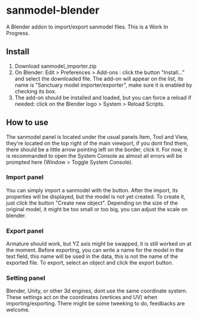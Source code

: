 # sanmodel-blender
A Blender addon to import/export sanmodel files. This is a Work In Progress. 

## Install
1. Download sanmodel_importer.zip
2. On Blender: Edit > Preferences > Add-ons : click the button "Install..." and select the downloaded file. The add-on will appear on the list, its name is "Sanctuary model importer/exporter", make sure it is enabled by checking its box.
3. The add-on should be installed and loaded, but you can force a reload if needed: click on the Blender logo > System > Reload Scripts.

## How to use
The sanmodel panel is located under the usual panels Item, Tool and View, they're located on the top right of the main viewport, if you dont find them, there should be a little arrow pointing left on the border, click it.  For now, it is recommanded to open the System Console as almost all errors will be prompted here (Window > Toggle System Console).

### Import panel
You can simply import a sanmodel with the button.
After the import, its properties will be displayed, but the model is not yet created. To create it, just click the button "Create new object". Depending on the size of the original model, it might be too small or too big, you can adjust the scale on blender. 

### Export panel
Armature should work, but YZ axis might be swapped, it is still worked on at the moment.
Before exporting, you can write a name for the model in the text field, this name will be used in the data, this is not the name of the exported file. To export, select an object and click the export button.

### Setting panel
Blender, Unity, or other 3d engines, dont use the same coordinate system. These settings act on the coordinates (vertices and UV) when importing/exporting. There might be some tweeking to do, feedbacks are welcome.
